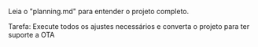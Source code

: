 

Leia o "planning.md" para entender o projeto completo.

Tarefa: Execute todos os ajustes necessários e converta o projeto para ter suporte a OTA
